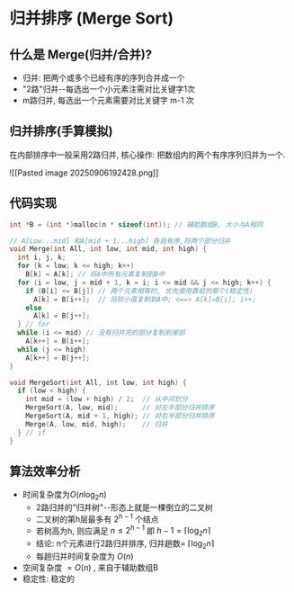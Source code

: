 # 归并排序 (Merge Sort)

## 什么是 Merge(归并/合并)?

- 归并: 把两个或多个已经有序的序列合并成一个
- "2路"归并--每选出一个小元素注需对比关键字1次
- m路归并, 每选出一个元素需要对比关键字 m-1 次

## 归并排序(手算模拟)

在内部排序中一般采用2路归并,
核心操作: 把数组内的两个有序序列归并为一个.

![[Pasted image 20250906192428.png]]

## 代码实现

```c
int *B = (int *)malloc(n * sizeof(int)); // 辅助数组B, 大小与A相同

// A[Low...mid] 和A[mid + 1...high] 各自有序,将两个部分归并
void Merge(int All, int low, int mid, int high) {
  int i, j, k;
  for (k = low; k <= high; k++)
    B[k] = A[k]; // 将A中所有元素复制到B中
  for (i = low, j = mid + 1, k = i; i <= mid && j <= high; k++) {
    if (B[i] <= B[j]) // 两个元素相等时, 优先使用靠前的那个(稳定性)
      A[k] = B[i++];  // 将较小值复制到A中; <==> A[k]=B[i]; i++;
    else
      A[k] = B[j++];
  } // for
  while (i <= mid) // 没有归并完的部分复制到尾部
    A[k++] = B[i++];
  while (j <= high)
    A[k++] = B[j++];
}

void MergeSort(int All, int low, int high) {
  if (low < high) {
    int mid = (low + high) / 2;  // 从中间划分
    MergeSort(A, low, mid);      // 对左半部分归并排序
    MergeSort(A, mid + 1, high); // 对右半部分归并排序
    Merge(A, low, mid, high);    // 归并
  } // if
}
```

## 算法效率分析

- 时间复杂度为$O(n\log_2 n)$
  - 2路归并的"归并树"--形态上就是一棵倒立的二叉树
  - 二叉树的第h层最多有 $2^{h-1}$ 个结点
  - 若树高为h, 则应满足 $n \leqslant  2^{h-1}$ 即 $h− 1 = \lceil \log_2 n \rceil$
  - 结论: n个元素进行2路归并排序, 归并趟数= $\lceil \log_2 n \rceil$
  - 每趟归并时间复杂度为 $O(n)$
- 空间复杂度 $=O(n)$ , 来自于辅助数组B
- 稳定性: 稳定的
